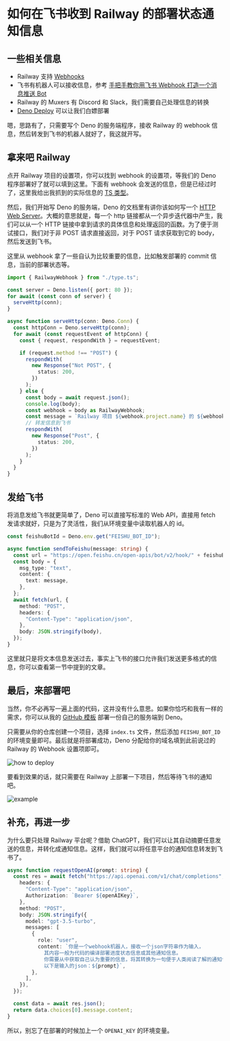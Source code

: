 # 如何在飞书收到 Railway 的部署状态通知信息

## 一些相关信息

- Railway 支持 [Webhooks](https://docs.railway.app/diagnose/webhooks)
- 飞书有机器人可以接收信息，参考 [手把手教你用飞书 Webhook 打造一个消息推送 Bot](https://sspai.com/post/68578)
- Railway 的 Muxers 有 Discord 和 Slack，我们需要自己处理信息的转换
- [Deno Deploy](https://deno.com/deploy) 可以让我们白嫖部署

嗯，思路有了，只需要写个 Deno 的服务端程序，接收 Railway 的 webhook 信息，然后转发到飞书的机器人就好了，我这就开写。

## 拿来吧 Railway

点开 Railway 项目的设置项，你可以找到 webhook 的设置项，等我们的 Deno 程序部署好了就可以填到这里。下面有 webhook 会发送的信息，但是已经过时了，这里我给出我抓到的实际信息的 [TS 类型](https://github.com/hyoban/railway-to-feishu/blob/main/type.ts)。

然后，我们开始写 Deno 的服务端，Deno 的文档里有讲你该如何写一个 [HTTP Web Server](https://deno.com/manual@v1.32.1/examples/http_server)。大概的意思就是，每一个 http 链接都从一个异步迭代器中产生，我们可以从一个 HTTP 链接中拿到请求的具体信息和处理返回的函数。为了便于测试接口，我们对于非 POST 请求直接返回，对于 POST 请求获取到它的 body，然后发送到飞书。

这里从 webhook 拿了一些自认为比较重要的信息，比如触发部署的 commit 信息，当前的部署状态等。

```ts
import { RailwayWebhook } from "./type.ts";

const server = Deno.listen({ port: 80 });
for await (const conn of server) {
  serveHttp(conn);
}

async function serveHttp(conn: Deno.Conn) {
  const httpConn = Deno.serveHttp(conn);
  for await (const requestEvent of httpConn) {
    const { request, respondWith } = requestEvent;

    if (request.method !== "POST") {
      respondWith(
        new Response("Not POST", {
          status: 200,
        })
      );
    } else {
      const body = await request.json();
      console.log(body);
      const webhook = body as RailwayWebhook;
      const message = `Railway 项目 ${webhook.project.name} 的 ${webhook.environment.name} 环境 的 ${webhook.service.name} 服务由 ${webhook.deployment.creator.name} 因为 ${webhook.deployment.meta.commitMessage} 将状态变更为 ${webhook.status}。`;
      // 转发信息到飞书
      respondWith(
        new Response("Post", {
          status: 200,
        })
      );
    }
  }
}
```

## 发给飞书

将消息发给飞书就更简单了，Deno 可以直接写标准的 Web API，直接用 fetch 发请求就好，只是为了灵活性，我们从环境变量中读取机器人的 id。

```ts
const feishuBotId = Deno.env.get("FEISHU_BOT_ID");

async function sendToFeishu(message: string) {
  const url = "https://open.feishu.cn/open-apis/bot/v2/hook/" + feishuBotId;
  const body = {
    msg_type: "text",
    content: {
      text: message,
    },
  };
  await fetch(url, {
    method: "POST",
    headers: {
      "Content-Type": "application/json",
    },
    body: JSON.stringify(body),
  });
}
```

这里就只是将文本信息发送过去，事实上飞书的接口允许我们发送更多格式的信息，你可以查看第一节中提到的文章。

## 最后，来部署吧

当然，你不必再写一遍上面的代码，这并没有什么意思。如果你恰巧和我有一样的需求，你可以从我的 [GitHub 模板](https://github.com/hyoban/railway-to-feishu) 部署一份自己的服务端到 Deno。

只需要从你的仓库创建一个项目，选择 `index.ts` 文件，然后添加 `FEISHU_BOT_ID` 的环境变量即可。最后就是将部署成功，Deno 分配给你的域名填到此前说过的 Railway 的 Webhook 设置项即可。

![how to deploy](https://image.hyoban.cc/file/436c1b05e1dedc7f9f52b.png)

要看到效果的话，就只需要在 Railway 上部署一下项目，然后等待飞书的通知吧。

![example](https://image.hyoban.cc/file/4154bf450819d090acd50.png)

## 补充，再进一步

为什么要只处理 Railway 平台呢？借助 ChatGPT，我们可以让其自动摘要任意发送的信息，并转化成通知信息。这样，我们就可以将任意平台的通知信息转发到飞书了。

```ts
async function requestOpenAI(prompt: string) {
  const res = await fetch("https://api.openai.com/v1/chat/completions", {
    headers: {
      "Content-Type": "application/json",
      Authorization: `Bearer ${openAIKey}`,
    },
    method: "POST",
    body: JSON.stringify({
      model: "gpt-3.5-turbo",
      messages: [
        {
          role: "user",
          content: `你是一个webhook机器人，接收一个json字符串作为输入，
            其内容一般为代码的编译部署进度状态信息或其他通知信息。
            你需要从中获取自己认为重要的信息，将其转换为一句便于人类阅读了解的通知信息返回。
            以下是输入的json：${prompt}`,
        },
      ],
    }),
  });

  const data = await res.json();
  return data.choices[0].message.content;
}
```

所以，别忘了在部署的时候加上一个 `OPENAI_KEY` 的环境变量。
